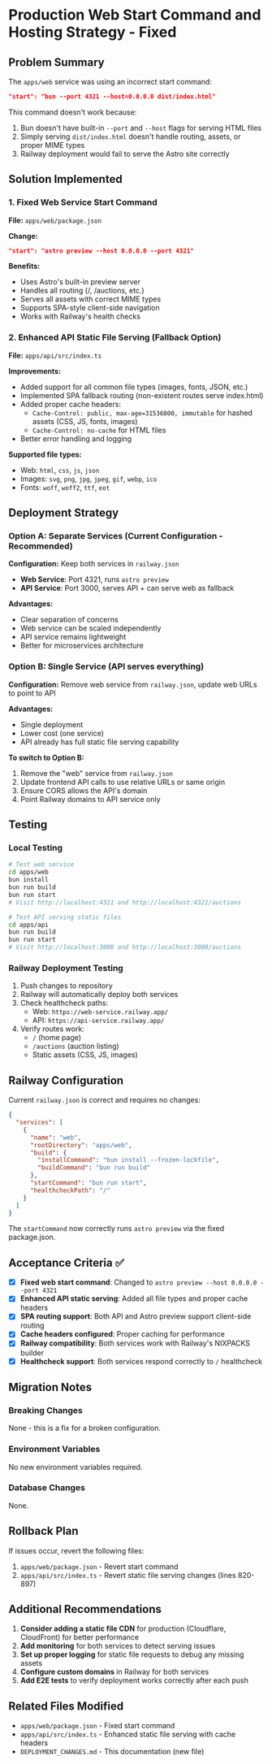 # Production Web Start Command and Hosting Strategy - Fixed

## Problem Summary

The `apps/web` service was using an incorrect start command:
```json
"start": "bun --port 4321 --host=0.0.0.0 dist/index.html"
```

This command doesn't work because:
1. Bun doesn't have built-in `--port` and `--host` flags for serving HTML files
2. Simply serving `dist/index.html` doesn't handle routing, assets, or proper MIME types
3. Railway deployment would fail to serve the Astro site correctly

## Solution Implemented

### 1. Fixed Web Service Start Command

**File:** `apps/web/package.json`

**Change:**
```json
"start": "astro preview --host 0.0.0.0 --port 4321"
```

**Benefits:**
- Uses Astro's built-in preview server
- Handles all routing (/, /auctions, etc.)
- Serves all assets with correct MIME types
- Supports SPA-style client-side navigation
- Works with Railway's health checks

### 2. Enhanced API Static File Serving (Fallback Option)

**File:** `apps/api/src/index.ts`

**Improvements:**
- Added support for all common file types (images, fonts, JSON, etc.)
- Implemented SPA fallback routing (non-existent routes serve index.html)
- Added proper cache headers:
  - `Cache-Control: public, max-age=31536000, immutable` for hashed assets (CSS, JS, fonts, images)
  - `Cache-Control: no-cache` for HTML files
- Better error handling and logging

**Supported file types:**
- Web: `html`, `css`, `js`, `json`
- Images: `svg`, `png`, `jpg`, `jpeg`, `gif`, `webp`, `ico`
- Fonts: `woff`, `woff2`, `ttf`, `eot`

## Deployment Strategy

### Option A: Separate Services (Current Configuration - Recommended)

**Configuration:** Keep both services in `railway.json`

- **Web Service**: Port 4321, runs `astro preview`
- **API Service**: Port 3000, serves API + can serve web as fallback

**Advantages:**
- Clear separation of concerns
- Web service can be scaled independently
- API service remains lightweight
- Better for microservices architecture

### Option B: Single Service (API serves everything)

**Configuration:** Remove web service from `railway.json`, update web URLs to point to API

**Advantages:**
- Single deployment
- Lower cost (one service)
- API already has full static file serving capability

**To switch to Option B:**
1. Remove the "web" service from `railway.json`
2. Update frontend API calls to use relative URLs or same origin
3. Ensure CORS allows the API's domain
4. Point Railway domains to API service only

## Testing

### Local Testing

```bash
# Test web service
cd apps/web
bun install
bun run build
bun run start
# Visit http://localhost:4321 and http://localhost:4321/auctions

# Test API serving static files
cd apps/api
bun run build
bun run start
# Visit http://localhost:3000 and http://localhost:3000/auctions
```

### Railway Deployment Testing

1. Push changes to repository
2. Railway will automatically deploy both services
3. Check healthcheck paths:
   - Web: `https://web-service.railway.app/`
   - API: `https://api-service.railway.app/`
4. Verify routes work:
   - `/` (home page)
   - `/auctions` (auction listing)
   - Static assets (CSS, JS, images)

## Railway Configuration

Current `railway.json` is correct and requires no changes:

```json
{
  "services": [
    {
      "name": "web",
      "rootDirectory": "apps/web",
      "build": {
        "installCommand": "bun install --frozen-lockfile",
        "buildCommand": "bun run build"
      },
      "startCommand": "bun run start",
      "healthcheckPath": "/"
    }
  ]
}
```

The `startCommand` now correctly runs `astro preview` via the fixed package.json.

## Acceptance Criteria ✅

- [x] **Fixed web start command**: Changed to `astro preview --host 0.0.0.0 --port 4321`
- [x] **Enhanced API static serving**: Added all file types and proper cache headers
- [x] **SPA routing support**: Both API and Astro preview support client-side routing
- [x] **Cache headers configured**: Proper caching for performance
- [x] **Railway compatibility**: Both services work with Railway's NIXPACKS builder
- [x] **Healthcheck support**: Both services respond correctly to `/` healthcheck

## Migration Notes

### Breaking Changes
None - this is a fix for a broken configuration.

### Environment Variables
No new environment variables required.

### Database Changes
None.

## Rollback Plan

If issues occur, revert the following files:
1. `apps/web/package.json` - Revert start command
2. `apps/api/src/index.ts` - Revert static file serving changes (lines 820-897)

## Additional Recommendations

1. **Consider adding a static file CDN** for production (Cloudflare, CloudFront) for better performance
2. **Add monitoring** for both services to detect serving issues
3. **Set up proper logging** for static file requests to debug any missing assets
4. **Configure custom domains** in Railway for both services
5. **Add E2E tests** to verify deployment works correctly after each push

## Related Files Modified

- `apps/web/package.json` - Fixed start command
- `apps/api/src/index.ts` - Enhanced static file serving with cache headers
- `DEPLOYMENT_CHANGES.md` - This documentation (new file)